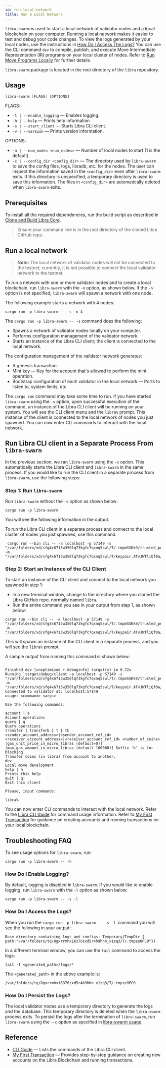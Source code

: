 ```yaml
---
id: run-local-network
title: Run a Local Network
---
```


`libra-swarm` is used to start a local network of validator nodes and a local blockchain on your computer. Running a local network makes it easier to test and debug your code changes. To view the logs generated by your local nodes, use the instructions in [How Do I Access The Logs?](#how-do-i-access-the-logs) You can use the CLI command `dev` to compile, publish, and execute Move Intermediate Representation (IR) programs on your local cluster of nodes. Refer to [Run Move Programs Locally](run-move-locally.md) for further details.

`libra-swarm` package is located in the root directory of the `libra` repository.

## Usage

`libra-swarm [FLAGS] [OPTIONS]`

FLAGS:
* `-l | --enable_logging` &mdash; Enables logging.
* `-h | --help` &mdash; Prints help information.
* `-s | --start_client` &mdash; Starts Libra CLI client.
* `-v | --version` &mdash; Prints version information.

OPTIONS:
* `-n | --num_nodes <num_nodes>` &mdash; Number of local nodes to start (1 is the default).
* `-c | --config_dir <config_dir>` &mdash; The directory used by `libra-swarm` to save the config files, logs, libradb, etc. for the nodes. The user can inspect the information saved in the `<config_dir>` even after `libra-swarm` exits. If this directory is unspecified, a temporary directory is used to save this information. The files in `<config_dir>` are automatically deleted when `libra-swarm` exits.

## Prerequisites

To install all the required dependencies, run the build script as described in [Clone and Build Libra Core](my-first-transaction.md#clone-and-build-libra-core). 

> Ensure your command line is in the root directory of the cloned Libra GitHub repo.

## Run a local network

<blockquote class="block_note">

**Note:** The local network of validator nodes will not be connected to the testnet; currently, it is not possible to connect the local validator network to the testnet.

</blockquote>

To run a network with one or more validator nodes and to create a local blockchain, run `libra-swarm` with the `-n` option, as shown below. If the `-n` option is not specified, `libra-swarm` will spawn a network with one node.

The following example starts a network with 4 nodes:

```
cargo run -p libra-swarm -- -s -n 4
```

The `cargo run -p libra-swarm -- -s` command does the following:

* Spawns a network of validator nodes locally on your computer.
* Performs configuration management of the validator network.
* Starts an instance of the Libra CLI client; the client is connected to the local network.

The configuration management of the validator network generates:

* A genesis transaction.
* Mint key &mdash; Key for the account that's allowed to perform the mint operation.
* Bootstrap configuration of each validator in the local network &mdash; Ports to listen to, system limits, etc.

The `cargo run` command may take some time to run. If you have started `libra-swarm` using the `-s` option, upon successful execution of the command, an instance of the Libra CLI client will be running on your system. You will see the CLI client menu and the `libra%` prompt. This instance of the client is connected to the local network of nodes you just spawned. You can now enter CLI commands to interact with the local network.

## Run Libra CLI client in a Separate Process From `libra-swarm`

In the previous section, we ran `libra-swarm` using the `-s` option. This automatically starts the Libra CLI client and `libra-swarm` in the same process. If you would like to run the CLI client in a separate process from `libra-swarm`, use the following steps:

### Step 1: Run `libra-swarm`

Run `libra-swarm` without the `-s` option as shown below:

```
cargo run -p libra-swarm
```
You will see the following information in the output.

 To run the Libra CLI client in a separate process and connect to the local cluster of nodes you just spawned, use this command:

```
 cargo run --bin cli -- -a localhost -p 57149 -s "/var/folders/xd/sfg4x6713w350lq73kgfc7qxnq5swl/T/.tmpmSSKk9/trusted_peers.config.toml" -m "/var/folders/xd/sfg4x6713w350lq73kgfc7qxnq5swl/T/keypair.ATvJWTliQf0a/temp_faucet_keys"
```

### Step 2: Start an Instance of the CLI Client

To start an instance of the CLI client and connect to the local network you spawned in step 1:

* In a new terminal window, change to the directory where you cloned the Libra GitHub repo, normally named `libra`.
* Run the entire command you see in your output from step 1, as shown below:

```
cargo run --bin cli -- -a localhost -p 57149 -s "/var/folders/xd/sfg4x6713w350lq73kgfc7qxnq5swl/T/.tmpmSSKk9/trusted_peers.config.toml" -m "/var/folders/xd/sfg4x6713w350lq73kgfc7qxnq5swl/T/keypair.ATvJWTliQf0a/temp_faucet_keys"
```
This will spawn an instance of the CLI client in a separate process, and you will see the `libra%` prompt.

A sample output from running this command is shown below:
```

Finished dev [unoptimized + debuginfo] target(s) in 0.72s
Running `target/debug/client -a localhost -p 57149 -s "/var/folders/xd/sfg4x6713w350lq73kgfc7qxnq5swl/T/.tmpmSSKk9/trusted_peers.config.toml" -m "/var/folders/xd/sfg4x6713w350lq73kgfc7qxnq5swl/T/keypair.ATvJWTliQf0a/temp_faucet_keys"
Connected to validator at: localhost:57149
usage: <command> <args>

Use the following commands:

account | a
Account operations
query | q
Query operations
transfer | transferb | t | tb
<sender_account_address>|<sender_account_ref_id> <receiver_account_address>|<receiver_account_ref_id> <number_of_coins> [gas_unit_price_in_micro_libras (default=0)] [max_gas_amount_in_micro_libras (default 100000)] Suffix 'b' is for blocking.
Transfer coins (in libra) from account to another.
dev
Local move development
help | h
Prints this help
quit | q!
Exit this client

Please, input commands:

libra%
```

You can now enter CLI commands to interact with the local network. Refer to the [Libra CLI Guide](reference/libra-cli.md) for command usage information. Refer to [My First Transaction](my-first-transaction.md) for guidance on creating accounts and running transactions on your local blockchain.

## Troubleshooting FAQ

To see usage options for `libra-swarm`, run:

```
cargo run -p libra-swarm -- -h
```

### How Do I Enable Logging?

By default, logging is disabled in `libra-swarm`. If you would like to enable logging, run `libra-swarm` with the `-l` option as shown below:

```
cargo run -p libra-swarm -- -s -l
```

### How Do I Access the Logs?

When you run the `cargo run -p libra-swarm -- -s -l `command you will see the following in your output:

```
Base directory containing logs and configs: Temporary(TempDir { path:"/var/folders/tq/8gxrrmhx16376zxd5r4h9hhn_x1zq3/T/.tmpzeOPC0"})

```

In a different terminal window, you can use the `tail` command to access the logs:

```
tail -f <generated_path>/logs/*
```

The `<generated_path>` in the above example is:

```
/var/folders/tq/8gxrrmhx16376zxd5r4h9hhn_x1zq3/T/.tmpzeOPC0
```

### How Do I Persist the Logs?

The local validator nodes use a temporary directory to generate the logs and the database. This temporary directory is deleted when the `libra-swarm` process exits. To persist the logs after the termination of `libra-swarm`, run `libra-swarm` using the -`-c` option as specified in [libra-swarm usage](#usage).

## Reference

* [CLI Guide](reference/libra-cli.md) &mdash; Lists the commands of the Libra CLI client.
* [My First Transaction](my-first-transaction.md) &mdash; Provides step-by-step guidance on creating new accounts on the Libra Blockchain and running transactions.
